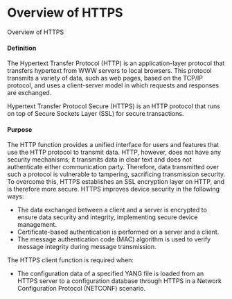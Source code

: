 Overview of HTTPS
=================

Overview of HTTPS

#### Definition

The Hypertext Transfer Protocol (HTTP) is an application-layer protocol that transfers hypertext from WWW servers to local browsers. This protocol transmits a variety of data, such as web pages, based on the TCP/IP protocol, and uses a client-server model in which requests and responses are exchanged.

Hypertext Transfer Protocol Secure (HTTPS) is an HTTP protocol that runs on top of Secure Sockets Layer (SSL) for secure transactions.


#### Purpose

The HTTP function provides a unified interface for users and features that use the HTTP protocol to transmit data. HTTP, however, does not have any security mechanisms; it transmits data in clear text and does not authenticate either communication party. Therefore, data transmitted over such a protocol is vulnerable to tampering, sacrificing transmission security. To overcome this, HTTPS establishes an SSL encryption layer on HTTP, and is therefore more secure. HTTPS improves device security in the following ways:

* The data exchanged between a client and a server is encrypted to ensure data security and integrity, implementing secure device management.
* Certificate-based authentication is performed on a server and a client.
* The message authentication code (MAC) algorithm is used to verify message integrity during message transmission.

The HTTPS client function is required when:

* The configuration data of a specified YANG file is loaded from an HTTPS server to a configuration database through HTTPS in a Network Configuration Protocol (NETCONF) scenario.